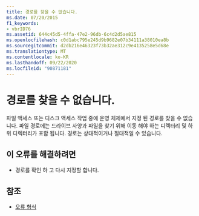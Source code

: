 ```yaml
---
title: 경로를 찾을 수 없습니다.
ms.date: 07/20/2015
f1_keywords:
- vbrID76
ms.assetid: 644c45d5-4ffa-47e2-96db-6c4d2d5ae815
ms.openlocfilehash: c0d1abc795e245d9b9682e07b34111a38010ea8b
ms.sourcegitcommit: d2db216e46323f73b32ae312c9e4135258e5d68e
ms.translationtype: MT
ms.contentlocale: ko-KR
ms.lasthandoff: 09/22/2020
ms.locfileid: "90871181"
---
```

# <a name="path-not-found"></a>경로를 찾을 수 없습니다.

파일 액세스 또는 디스크 액세스 작업 중에 운영 체제에서 지정 된 경로를 찾을 수 없습니다. 파일 경로에는 드라이브 사양과 파일을 찾기 위해 이동 해야 하는 디렉터리 및 하위 디렉터리가 포함 됩니다. 경로는 상대적이거나 절대적일 수 있습니다.  
  
## <a name="to-correct-this-error"></a>이 오류를 해결하려면  
  
- 경로를 확인 하 고 다시 지정할 합니다.  
  
## <a name="see-also"></a>참조

- [오류 형식](../../programming-guide/language-features/error-types.md)
